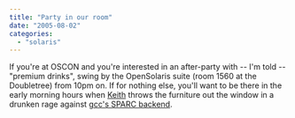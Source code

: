 ```yaml
---
title: "Party in our room"
date: "2005-08-02"
categories: 
  - "solaris"
---
```


If you're at OSCON and you're interested in an after-party with -- I'm told -- "premium drinks", swing by the OpenSolaris suite (room 1560 at the Doubletree) from 10pm on. If for nothing else, you'll want to be there in the early morning hours when [Keith](http://blogs.sun.com/wesolows) throws the furniture out the window in a drunken rage against [gcc's SPARC backend](http://en.wikipedia.org/wiki/Ford_Pinto).
